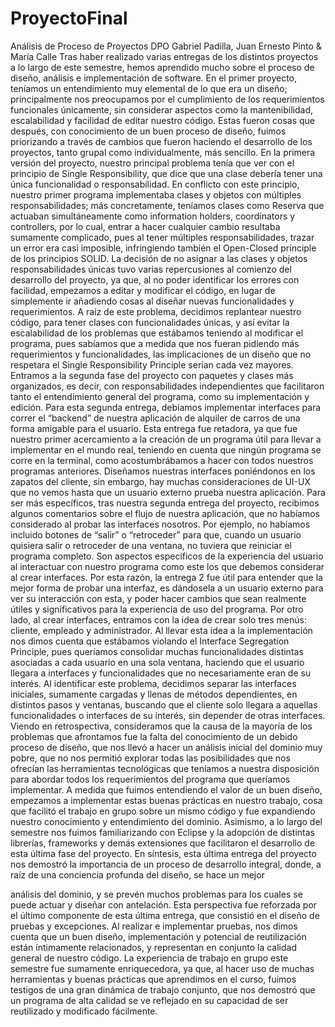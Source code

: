 # ProyectoFinal

Análisis de Proceso de Proyectos DPO
Gabriel Padilla, Juan Ernesto Pinto & María Calle
Tras haber realizado varias entregas de los distintos proyectos a lo largo de este semestre, hemos aprendido mucho sobre el proceso de diseño, análisis e implementación de software. En el primer proyecto, teníamos un entendimiento muy elemental de lo que era un diseño; principalmente nos preocupamos por el cumplimiento de los requerimientos funcionales únicamente, sin considerar aspectos como la mantenibilidad, escalabilidad y facilidad de editar nuestro código. Estas fueron cosas que después, con conocimiento de un buen proceso de diseño, fuimos priorizando a través de cambios que fueron haciendo el desarrollo de los proyectos, tanto grupal como individualmente, más sencillo.
En la primera versión del proyecto, nuestro principal problema tenía que ver con el principio de Single Responsibility, que dice que una clase debería tener una única funcionalidad o responsabilidad. En conflicto con este principio, nuestro primer programa implementaba clases y objetos con múltiples responsabilidades; más concretamente, teníamos clases como Reserva que actuaban simultáneamente como information holders, coordinators y controllers, por lo cual, entrar a hacer cualquier cambio resultaba sumamente complicado, pues al tener múltiples responsabilidades, trazar un error era casi imposible, infringiendo también el Open-Closed principle de los principios SOLID. La decisión de no asignar a las clases y objetos responsabilidades únicas tuvo varias repercusiones al comienzo del desarrollo del proyecto, ya que, al no poder identificar los errores con facilidad, empezamos a editar y modificar el código, en lugar de simplemente ir añadiendo cosas al diseñar nuevas funcionalidades y requerimientos.
A raíz de este problema, decidimos replantear nuestro código, para tener clases con funcionalidades únicas, y así evitar la escalabilidad de los problemas que estábamos teniendo al modificar el programa, pues sabíamos que a medida que nos fueran pidiendo más requerimientos y funcionalidades, las implicaciones de un diseño que no respetara el Single Responsibility Principle serían cada vez mayores.
Entramos a la segunda fase del proyecto con paquetes y clases más organizados, es decir, con responsabilidades independientes que facilitaron tanto el entendimiento general del programa, como su implementación y edición. Para esta segunda entrega, debíamos implementar interfaces para correr el “backend” de nuestra aplicación de alquiler de carros de una forma amigable para el usuario. Esta entrega fue retadora, ya que fue nuestro primer acercamiento a la creación de un programa útil para llevar a implementar en el mundo real, teniendo en cuenta
 que ningún programa se corre en la terminal, como acostumbrábamos a hacer con todos nuestros programas anteriores.
Diseñamos nuestras interfaces poniéndonos en los zapatos del cliente, sin embargo, hay muchas consideraciones de UI-UX que no vemos hasta que un usuario externo prueba nuestra aplicación. Para ser más específicos, tras nuestra segunda entrega del proyecto, recibimos algunos comentarios sobre el flujo de nuestra aplicación, que no habíamos considerado al probar las interfaces nosotros. Por ejemplo, no habíamos incluido botones de “salir” o “retroceder” para que, cuando un usuario quisiera salir o retroceder de una ventana, no tuviera que reiniciar el programa completo. Son aspectos específicos de la experiencia del usuario al interactuar con nuestro programa como este los que debemos considerar al crear interfaces. Por esta razón, la entrega 2 fue útil para entender que la mejor forma de probar una interfaz, es dándosela a un usuario externo para ver su interacción con esta, y poder hacer cambios que sean realmente útiles y significativos para la experiencia de uso del programa.
Por otro lado, al crear interfaces, entramos con la idea de crear solo tres menús: cliente, empleado y administrador. Al llevar esta idea a la implementación nos dimos cuenta que estábamos violando el Interface Segregation Principle, pues queríamos consolidar muchas funcionalidades distintas asociadas a cada usuario en una sola ventana, haciendo que el usuario llegara a interfaces y funcionalidades que no necesariamente eran de su interés. Al identificar este problema, decidimos separar las interfaces iniciales, sumamente cargadas y llenas de métodos dependientes, en distintos pasos y ventanas, buscando que el cliente solo llegara a aquellas funcionalidades o interfaces de su interés, sin depender de otras interfaces.
Viendo en retrospectiva, consideramos que la causa de la mayoría de los problemas que afrontamos fue la falta del conocimiento de un debido proceso de diseño, que nos llevó a hacer un análisis inicial del dominio muy pobre, que no nos permitió explorar todas las posibilidades que nos ofrecían las herramientas tecnológicas que teníamos a nuestra disposición para abordar todos los requerimientos del programa que queríamos implementar. A medida que fuimos entendiendo el valor de un buen diseño, empezamos a implementar estas buenas prácticas en nuestro trabajo, cosa que facilitó el trabajo en grupo sobre un mismo código y fue expandiendo nuestro conocimiento y entendimiento del dominio. Asimismo, a lo largo del semestre nos fuimos familiarizando con Eclipse y la adopción de distintas librerías, frameworks y demás extensiones que facilitaron el desarrollo de esta última fase del proyecto.
En síntesis, esta última entrega del proyecto nos demostró la importancia de un proceso de desarrollo integral, donde, a raíz de una conciencia profunda del diseño, se hace un mejor

análisis del dominio, y se prevén muchos problemas para los cuales se puede actuar y diseñar con antelación. Esta perspectiva fue reforzada por el último componente de esta última entrega, que consistió en el diseño de pruebas y excepciones. Al realizar e implementar pruebas, nos dimos cuenta que un buen diseño, implementación y potencial de reutilización están íntimamente relacionados, y representan en conjunto la calidad general de nuestro código. La experiencia de trabajo en grupo este semestre fue sumamente enriquecedora, ya que, al hacer uso de muchas herramientas y buenas prácticas que aprendimos en el curso, fuimos testigos de una gran dinámica de trabajo conjunto, que nos demostró que un programa de alta calidad se ve reflejado en su capacidad de ser reutilizado y modificado fácilmente.
